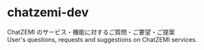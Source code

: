 # chatzemi-dev
ChatZEMI のサービス・機能に対するご質問・ご要望・ご提案<br>
User's questions, requests and suggestions on ChatZEMI services.
